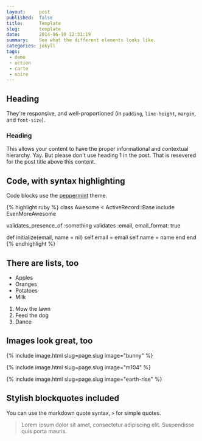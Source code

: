 ```yaml
---
layout:     post
published:  false
title:      Template
slug:       template
date:       2014-06-10 12:31:19
summary:    See what the different elements looks like.
categories: jekyll
tags:
 - demo
 - action
 - carte
 - noire
---
```


## Heading

They're responsive, and well-proportioned (in `padding`, `line-height`, `margin`, and `font-size`).

### Heading

This allows your content to have the proper informational and contextual hierarchy. Yay. But please don't use heading 1 in the post. That is resevered for the post title above this content.

## Code, with syntax highlighting

Code blocks use the [peppermint][1] theme.

{% highlight ruby %}
class Awesome < ActiveRecord::Base
  include EvenMoreAwesome

  validates_presence_of :something
  validates :email, email_format: true

  def initialize(email, name = nil)
    self.email = email
    self.name = name
  end
end
{% endhighlight %}

## There are lists, too

  * Apples
  * Oranges
  * Potatoes
  * Milk

  1. Mow the lawn
  2. Feed the dog
  3. Dance

## Images look great, too

{% include image.html slug=page.slug image="bunny" %}

{% include image.html slug=page.slug image="m104" %}

{% include image.html slug=page.slug image="earth-rise" %}

## Stylish blockquotes included

You can use the markdown quote syntax, `>` for simple quotes.

> Lorem ipsum dolor sit amet, consectetur adipiscing elit. Suspendisse quis porta mauris.

[1]: https://noahfrederick.com/log/lion-terminal-theme-peppermint/
